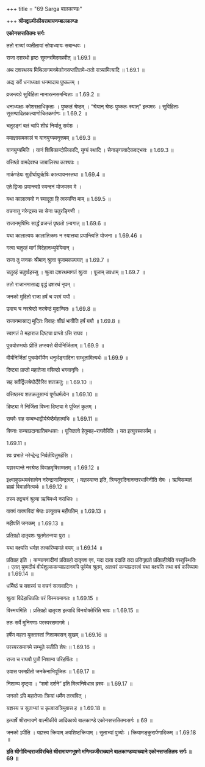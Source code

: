+++
title = "69 Sarga बालकाण्डः"

+++
**श्रीमद्वाल्मीकीयरामायणम्बालकाण्डः**

**एकोनसप्ततितमः सर्गः**

ततो रात्र्यां व्यतीतायां सोपाध्यायः सबान्धवः ।

राजा दशरथो हृष्टः सुमन्त्रमिदमब्रवीत् ॥ 1.69.1 ॥

अथ दशरथस्य मिथिलागमनमेकोनसप्ततितमे–ततो रात्र्यामित्यादि ॥ 1.69.1 ॥

अद्य सर्वे धनाध्यक्षा धनमादाय पुष्कलम् ।

व्रजन्त्वग्रे सुविहिता नानारत्नसमन्विताः ॥ 1.69.2 ॥

धनाध्यक्षाः कोशरक्षाधिकृताः । पुष्कलं श्रेष्ठम् । “श्रेयान् श्रेष्ठः पुष्कलः स्यात्” इत्यमरः । सुविहिताः सुसम्पादितकल्याणोचितकर्माणः ॥ 1.69.2 ॥

चतुरङ्गं बलं चापि शीघ्रं निर्यातु सर्वशः ।

ममाज्ञासमकालं च यानयुग्यमनुत्तमम् ॥ 1.69.3 ॥

यानयुग्यमिति । यानं शिबिकान्दोलिकादि, युग्यं रथादि । सेनाङ्गत्वादेकवद्भावः ॥ 1.69.3 ॥

वसिष्ठो वामदेवश्च जाबालिरथ काश्यपः ।

मार्कण्डेयः सुदीर्घायुर्ऋषिः कात्यायनस्तथा ॥ 1.69.4 ॥

एते द्विजाः प्रयान्त्वग्रे स्यन्दनं योजयस्व मे ।

यथा कालात्ययो न स्याद्दूता हि त्वरयन्ति माम् ॥ 1.69.5 ॥

वचनात्तु नरेन्द्रस्य सा सेना चतुरङ्गिणी ।

राजानमृषिभिः सार्द्धं व्रजन्तं पृष्ठतो ऽन्वगात् ॥ 1.69.6 ॥

यथा कालात्ययः कालातिक्रमः न स्यात्तथा प्रयान्त्विति योजना ॥ 1.69.46 ॥

गत्वा चतुरहं मार्गं विदेहानभ्युपेयिवान् ।

राजा तु जनकः श्रीमान् श्रुत्वा पूजामकल्पयत् ॥ 1.69.7 ॥

चतुरहं चतुर्ष्वहस्सु । श्रुत्वा दशरथमागतं श्रुत्वा । पूजाम् उपधाम् ॥ 1.69.7 ॥

ततो राजानमासाद्य वृद्धं दशरथं नृपम् ।

जनको मुदितो राजा हर्षं च परमं ययौ ।

उवाच च नरश्रेष्ठो नरश्रेष्ठं मुदान्वितः ॥ 1.69.8 ॥

राजानमासाद्य मुदितः विवाहः शीघ्रं भावीति हर्षं ययौ ॥ 1.69.8 ॥

स्वागतं ते महाराज दिष्ट्या प्राप्तो ऽसि राघव ।

पुत्रयोरुभयोः प्रीतिं लप्स्यसे वीर्यनिर्जिताम् ॥ 1.69.9 ॥

वीर्यनिर्जितां पुत्रयोर्वीर्येण धनुर्भङ्गादिना सम्भूतामित्यर्थः ॥ 1.69.9 ॥

दिष्ट्या प्राप्तो महातेजा वसिष्ठो भगवानृषिः ।

सह सर्वैर्द्विजश्रेष्ठैर्देवैरिव शतक्रतुः ॥ 1.69.10 ॥

वसिष्ठस्य शतक्रतुसाम्यं पूर्णधर्मत्वेन ॥ 1.69.10 ॥

दिष्ट्या मे निर्जिता विघ्ना दिष्ट्या मे पूजितं कुलम् ।

राघवैः सह सम्बन्धाद्वीर्यश्रेष्ठैर्महात्मभिः ॥ 1.69.11 ॥

विघ्नाः कन्याप्रदानप्रतिबन्धकाः । पूजितत्वे हेतुमाह–राघवैरिति । यत इत्युपस्कार्यम् ॥

1.69.11 ॥

श्वः प्रभाते नरेन्द्रेन्द्र निर्वर्तयितुमर्हसि ।

यज्ञस्यान्ते नरश्रेष्ठ विवाहमृषिसम्मतम् ॥ 1.69.12 ॥

इक्ष्वाकुप्रथमवंशत्वेन नरेन्द्राणामिन्द्रत्वम् । यज्ञस्यान्त इति, त्रिचतुरदिनानन्तरभाविनीति शेषः । ऋषिसम्मतं ब्राह्मं विवाहमित्यर्थः ॥ 1.69.12 ॥

तस्य तद्वचनं श्रुत्या ऋषिमध्ये नराधिपः ।

वाक्यं वाक्यविदां श्रेष्ठः प्रत्युवाच महीपतिम् ॥ 1.69.13 ॥

महीपतिं जनकम् ॥ 1.69.13 ॥

प्रतिग्रहो दातृवशः श्रुतमेतन्मया पुरा ।

यथा वक्ष्यसि धर्मज्ञ तत्करिष्यामहे वयम् ॥ 1.69.14 ॥

प्रतिग्रह इति । कन्यागवादीनां प्रतिग्रहो दातृवश एव, यदा दाता ददाति तदा प्रतिगृह्यते प्रतिग्रहीत्रेति वस्तुस्थितिः । एतत् युष्मदीयं वीर्यशुल्ककन्याप्रदानमपि पूर्वमेव श्रुतम्, अतःपरं कन्याप्रदस्त्वं यथा वक्ष्यसि तथा वयं करिष्यामः ॥ 1.69.14 ॥

धर्मिष्ठं च यशस्यं च वचनं सत्यवादिनः ।

श्रुत्वा विदेहाधिपतिः परं विस्मयमागतः ॥ 1.69.15 ॥

विस्मयमिति । प्रतिग्रहो दातृवश इत्यादि विनयोक्तेरिति भावः ॥ 1.69.15 ॥

ततः सर्वे मुनिगणाः परस्परसमागमे ।

हर्षेण महता युक्तास्तां निशामवसन् सुखम् ॥ 1.69.16 ॥

परस्परसमागमे सम्भूते सतीति शेषः ॥ 1.69.16 ॥

राजा च राघवौ पुत्रौ निशाम्य परिहर्षितः ।

उवास परमप्रीतो जनकेनाभिपूजितः ॥ 1.69.17 ॥

निशाम्य दृष्ट्वा । “शमो दर्शने” इति मित्वनिषेधान्न ह्रस्वः ॥ 1.69.17 ॥

जनको ऽपि महातेजाः क्रियां धर्मेण तत्त्ववित् ।

यज्ञस्य च सुताभ्यां च कृत्वारात्रिमुवास ह ॥ 1.69.18 ॥

इत्यार्षे श्रीरामायणे वाल्मीकीये आदिकाव्ये बालकाण्डे एकोनसप्ततितमःसर्गः ॥ 69 ॥

जनको ऽपीति । यज्ञस्य क्रियाम् अवशिष्टक्रियाम् । सुताभ्यां पुत्र्योः । क्रियामङ्कुरार्पणादिकम् ॥ 1.69.18 ॥

**इति श्रीगोविन्दराजविरचिते श्रीरामायणभूषणे मणिमञ्जीराख्याने बालकाण्डव्याख्याने एकोनसप्ततितमः सर्गः ॥ 69 ॥**
